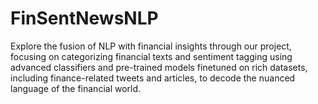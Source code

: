 # FinSentNewsNLP
Explore the fusion of NLP with financial insights through our project, focusing on categorizing financial texts and sentiment tagging using advanced classifiers and pre-trained models finetuned on rich datasets, including finance-related tweets and articles, to decode the nuanced language of the financial world.
